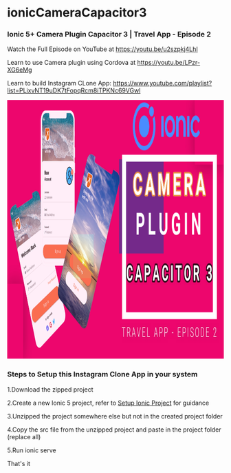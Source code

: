 # ionicCameraCapacitor3
### Ionic 5+ Camera Plugin Capacitor 3 | Travel App - Episode 2

Watch the Full Episode on YouTube at https://youtu.be/u2szpkj4LhI

Learn to use Camera plugin using Cordova at https://youtu.be/LPzr-XG6eMg

Learn to build Instagram CLone App: https://www.youtube.com/playlist?list=PLixvNT19uDK7tFopqRcm8iTPKNc69VGwl

<img src="https://github.com/Nykz/ionicCameraCapacitor3/blob/main/THUMBNAIL.png" width="1000" height="600" />

### Steps to Setup this Instagram Clone App in your system

1.Download the zipped project

2.Create a new Ionic 5 project, refer to <a href="https://www.youtube.com/watch?v=hmB2PYraBZk&t=6s&ab_channel=CodingTechnyks">Setup Ionic Project</a> for guidance

3.Unzipped the project somewhere else but not in the created project folder

4.Copy the src file from the unzipped project and paste in the project folder (replace all)

5.Run ionic serve

That's it

